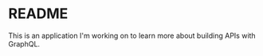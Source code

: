 [circle-ci logo]: https://circleci.com/gh/cmhnk/snail..svg?style=shield&circle-token=9350a82ae079a93be5702a0ba699a9611675b625


# README

This is an application I'm working on to learn more about building APIs with GraphQL.